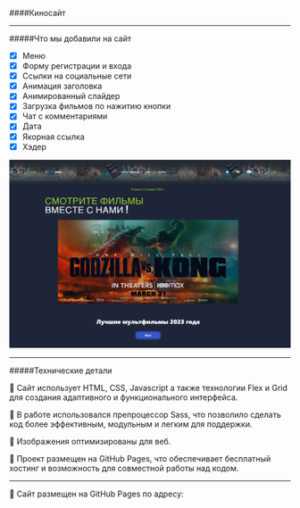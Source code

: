 ####Киносайт 
____



#####Что мы добавили на сайт
- [x] Меню
- [x] Форму регистрации и входа
- [x] Ссылки на социальные сети
- [x] Анимация заголовка
- [x] Анимированный слайдер
- [x] Загрузка фильмов по нажитию кнопки
- [x] Чат с комментариями
- [x] Дата
- [x] Якорная ссылка
- [x] Хэдер

![Landing](style/images/landing.png)

___
#####Технические детали

📌 Сайт использует HTML, CSS, Javascript а также технологии Flex и Grid для создания адаптивного и функционального интерфейса.

📌 В работе использовался препроцессор Sass, что позволило сделать код более эффективным, модульным и легким для поддержки.

📌 Изображения оптимизированы для веб.

📌 Проект размещен на GitHub Pages, что обеспечивает бесплатный хостинг и возможность для совместной работы над кодом.
___
🔗 Сайт размещен на GitHub Pages по адресу: 

